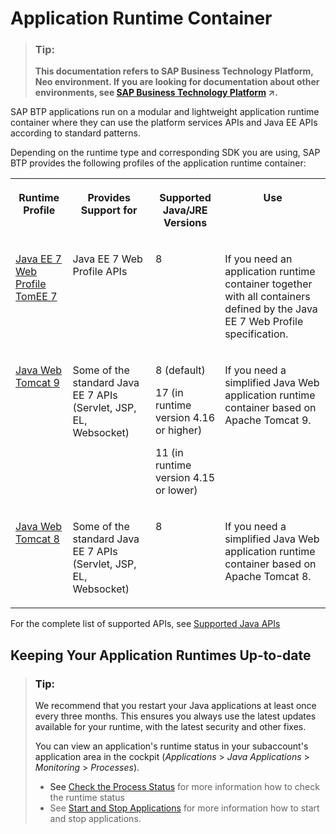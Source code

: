 <!-- loio7613bd28711e1014839a8273b0e91070 -->

# Application Runtime Container

> ### Tip:  
> **This documentation refers to SAP Business Technology Platform, Neo environment. If you are looking for documentation about other environments, see [SAP Business Technology Platform](https://help.sap.com/viewer/65de2977205c403bbc107264b8eccf4b/Cloud/en-US/6a2c1ab5a31b4ed9a2ce17a5329e1dd8.html "SAP Business Technology Platform (SAP BTP) is an integrated offering comprised of four technology portfolios: database and data management, application development and integration, analytics, and intelligent technologies. The platform offers users the ability to turn data into business value, compose end-to-end business processes, and build and extend SAP applications quickly.") :arrow_upper_right:.**



SAP BTP applications run on a modular and lightweight application runtime container where they can use the platform services APIs and Java EE APIs according to standard patterns.

Depending on the runtime type and corresponding SDK you are using, SAP BTP provides the following profiles of the application runtime container:


<table>
<tr>
<th valign="top">

Runtime Profile



</th>
<th valign="top">

Provides Support for



</th>
<th valign="top">

Supported Java/JRE Versions



</th>
<th valign="top">

Use



</th>
</tr>
<tr>
<td valign="top">

[Java EE 7 Web Profile TomEE 7](java-ee-7-web-profile-tomee-7-f177a15.md)



</td>
<td valign="top">

Java EE 7 Web Profile APIs



</td>
<td valign="top">

8



</td>
<td valign="top">

If you need an application runtime container together with all containers defined by the Java EE 7 Web Profile specification.



</td>
</tr>
<tr>
<td valign="top">

[Java Web Tomcat 9](java-web-tomcat-9-41b1ee9.md)



</td>
<td valign="top">

Some of the standard Java EE 7 APIs \(Servlet, JSP, EL, Websocket\)



</td>
<td valign="top">

8 \(default\)

17 \(in runtime version 4.16 or higher\)

11 \(in runtime version 4.15 or lower\)



</td>
<td valign="top">

If you need a simplified Java Web application runtime container based on Apache Tomcat 9.



</td>
</tr>
<tr>
<td valign="top">

[Java Web Tomcat 8](java-web-tomcat-8-fd6b72f.md)



</td>
<td valign="top">

Some of the standard Java EE 7 APIs \(Servlet, JSP, EL, Websocket\)



</td>
<td valign="top">

8



</td>
<td valign="top">

If you need a simplified Java Web application runtime container based on Apache Tomcat 8.



</td>
</tr>
</table>

For the complete list of supported APIs, see [Supported Java APIs](supported-java-apis-e836a95.md)



<a name="loio7613bd28711e1014839a8273b0e91070__section_ajy_b2k_ctb"/>

## Keeping Your Application Runtimes Up-to-date

> ### Tip:  
> We recommend that you restart your Java applications at least once every three months. This ensures you always use the latest updates available for your runtime, with the latest security and other fixes.
> 
> You can view an application's runtime status in your subaccount's application area in the cockpit \(*Applications* \> *Java Applications* \> *Monitoring* \> *Processes*\).
> 
> -   See [Check the Process Status](../50-administration-and-ops-neo/check-the-process-status-499992d.md) for more information how to check the runtime status
> -   See [Start and Stop Applications](../50-administration-and-ops-neo/start-and-stop-applications-7612f03.md) for more information how to start and stop applications.

